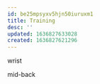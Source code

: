 ```yaml
---
id: be25mpsyxv5hjn50iuruxm1
title: Training
desc: ''
updated: 1636827633028
created: 1636827621296
---
```


wrist

mid-back
